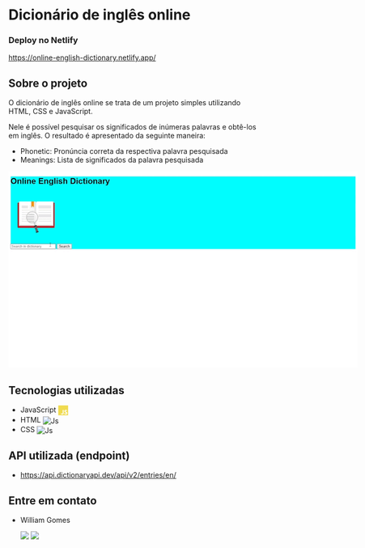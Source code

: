 # Dicionário de inglês online

### Deploy no Netlify
https://online-english-dictionary.netlify.app/

## Sobre o projeto
O dicionário de inglês online se trata de um projeto simples utilizando HTML, CSS e JavaScript.

Nele é possível pesquisar os significados de inúmeras palavras e obtê-los em inglês. O resultado é apresentado da seguinte maneira:

- Phonetic: Pronúncia correta da respectiva palavra pesquisada
- Meanings: Lista de significados da palavra pesquisada

<p align="baseline">
  <img src="./images/onlineEnglishDictionaryDemo.gif" style="max-width: 150%">
<p/>

## Tecnologias utilizadas
- JavaScript <img align="center" alt="Js" height="20" width="20" src="https://raw.githubusercontent.com/devicons/devicon/master/icons/javascript/javascript-plain.svg">
- HTML <img align="center" alt="Js" height="20" width="20" src="https://cdn-icons-png.flaticon.com/512/246/246185.png">
- CSS <img align="center" alt="Js" height="20" width="20" src="https://cdn-icons-png.flaticon.com/512/732/732190.png">

## API utilizada (endpoint)
- https://api.dictionaryapi.dev/api/v2/entries/en/

## Entre em contato
  
- William Gomes

  <a href = "mailto:williamlimagomes62@gmail.com"><img src="https://img.shields.io/badge/-Gmail-%23333?style=for-the-badge&logo=gmail&logoColor=white" target="_blank"></a>
  <a href="https://www.linkedin.com/in/william-gomes-711553203" target="_blank"><img src="https://img.shields.io/badge/-LinkedIn-%230077B5?style=for-the-badge&logo=linkedin&logoColor=white" target="_blank"></a>
